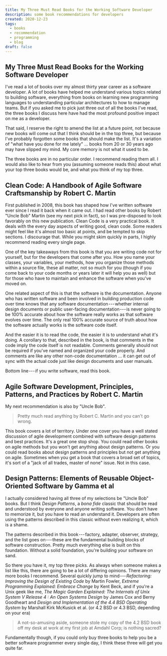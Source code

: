 ```yaml
---
title: My Three Must Read Books for the Working Software Developer
description: some book recommendations for developers
created: 2020-12-23
tags:
  - books
  - recommendation
  - programming
  - blog
draft: false
---
```


## My Three Must Read Books for the Working Software Developer

I've read a lot of books over my almost thirty year career as a software
developer. A lot of books have helped me understand various topics
related to building software, everything from books on learning new
programming languages to understanding particular architectures to how
to manage teams. But if you asked me to pick just three out of all the
books I've read, the three books I discuss here have had the most
profound positive impact on me as a developer.

That said, I reserve the right to amend the list at a future point, not
because new books will come out that I think should be in the top three,
but because I've probably forgotten some books that should make the
list. It's a variation of "what have you done for me lately" ... books
from 20 or 30 years ago may have slipped my mind. My core memory is not
what it used to be.

The three books are in no particular order. I recommend reading them
all. I would also like to hear from you (assuming someone reads this)
about what your top three books would be, and what you think of my top
three.

## Clean Code: A Handbook of Agile Software Craftsmanship by Robert C. Martin

First published in 2008, this book has shaped how I've written software
ever since I read it back when it came out. I had read other books by
Robert "Uncle Bob" Martin (see my next pick in fact), so I was
pre-disposed to look favorably on this new publication. Clean Code is a
very practical book. It deals with the every day aspects of writing
good, clean code. Some readers might feel like it's almost too basic at
points, and be tempted to skip sections. I discourage that. While you
might skim quickly in parts, I highly recommend reading every single
page.

One of the key takeaways from this book is that you are writing code not
for yourself, but for the developers that come after you. How you name
your classes, your variables, your methods, how you organize those
methods within a source file, these all matter, not so much for you
(though if you come back to your code months or years later it will help
you as well) but for those who have to maintain and enhance the software
when you've moved on.

One related aspect of this is that the software is the documentation.
Anyone who has written software and been involved in building production
code over time knows that any software documentation --- whether
internal design documents or public user-facing documentation --- is
never going to be 100% accurate about how the software really works as
that software evolves over time. The only real 100% accurate source of
truth about how the software actually works is the software code itself.

And the easier it is to read the code, the easier it is to understand
what it's doing. A corollary to that, described in the book, is that
comments in the code imply the code itself is not readable. Comments
generally should not be required if you've named and organized your code
properly. And comments are like any other non-code documentation ... it
can get out of sync with the actual code just like design documents and
user manuals.

Bottom line --- if you write software, read this book.

## Agile Software Development, Principles, Patterns, and Practices by Robert C. Martin

My next recommendation is also by "Uncle Bob".

> Pretty much read anything by Robert C. Martin and you can't go wrong.

This book covers a lot of territory. Under one cover you have a well
stated discussion of agile development combined with software design
patterns and best practices. It's a great one stop shop. You could read
other books on agile methods but you won't get anything about design
patterns. Or you could read books about design patterns and principles
but not get anything on agile. Sometimes when you get a book that covers
a broad set of topics, it's sort of a "jack of all trades, master of
none" issue. Not in this case.

## Design Patterns: Elements of Reusable Object-Oriented Software by Gamma et al

I actually considered having all three of my selections be "Uncle Bob"
books. But I think _Design Patterns_, a _bona fide_ classic that should
be read and understood by everyone and anyone writing software. You
don't have to memorize it, but you have to read an understand it.
Developers are often using the patterns described in this classic
without even realizing it, which is a shame.

The patterns described in this book --- factory, adapter, observer,
strategy, and the list goes on --- these are the fundamental building
blocks of software construction. Pretty much everything else is built on
this foundation. Without a solid foundation, you're building your
software on sand.

So there you have it, my top three picks. As always when someone makes a
list like this, there are going to be a lot of differing opinions. There
are many more books I recommend. Several quickly jump to
mind --- *Refactoring: Improving the Design of Existing Code* by Martin
Fowler, _Extreme Programming Explained: Embrace Change_ by Kent Beck,
and if you're a Unix geek like me, _The Magic Garden Explained: The
Internals of Unix System V Release 4 : An Open Systems Design_ by James
Cox and Berny Goodheart and _Design and Implementation of the 4.4 BSD
Operating System_ by Marshall Kirk McKusick et al. (or 4.2 BSD or 4.3
BSD, depending on your era)

> A not-so-amusing aside, someone stole my copy of the 4.2 BSD book off
> my desk at work at my first job at Amdahl Corp; is nothing sacred?

Fundamentally though, if you could only buy three books to help you be a
better software programmer every single day, I think these three will
get you quite far.

